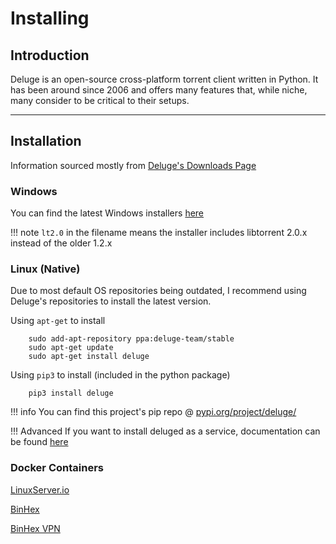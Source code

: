 # Installing

## Introduction

Deluge is an open-source cross-platform torrent client written in Python. It has been around since 2006 and offers many features that, while niche, many consider to be critical to their setups.

------

## Installation

Information sourced mostly from [Deluge's Downloads Page](https://dev.deluge-torrent.org/wiki/Download)

### Windows

You can find the latest Windows installers [here](https://ftp.osuosl.org/pub/deluge/windows/?C=M;O=D)

!!! note
    `lt2.0` in the filename means the installer includes libtorrent 2.0.x instead of the older 1.2.x

### Linux (Native)

Due to most default OS repositories being outdated, I recommend using Deluge's repositories to install the latest version.

Using `apt-get` to install

        sudo add-apt-repository ppa:deluge-team/stable
        sudo apt-get update
        sudo apt-get install deluge

Using `pip3` to install (included in the python package)

        pip3 install deluge

!!! info
    You can find this project's pip repo @ [pypi.org/project/deluge/](https://pypi.org/project/deluge/)

!!! Advanced
    If you want to install deluged as a service, documentation can be found [here](https://deluge.readthedocs.io/en/latest/how-to/systemd-service.html)

### Docker Containers

[LinuxServer.io](https://hub.docker.com/r/linuxserver/deluge)

[BinHex](https://hub.docker.com/r/binhex/arch-deluge)

[BinHex VPN](https://hub.docker.com/r/binhex/arch-delugevpn)
